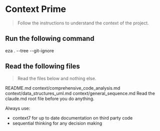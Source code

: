 # Context Prime
> Follow the instructions to understand the context of the project.

## Run the following command

eza . --tree --git-ignore

## Read the following files
> Read the files below and nothing else.

README.md
context/comprehensive_code_analysis.md
context/data_structures_uml.md
context/general_sequence.md
Read the claude.md root file before you do anything.

Always use:
- context7 for up to date documentation on third party code
- sequential thinking for any decision making
